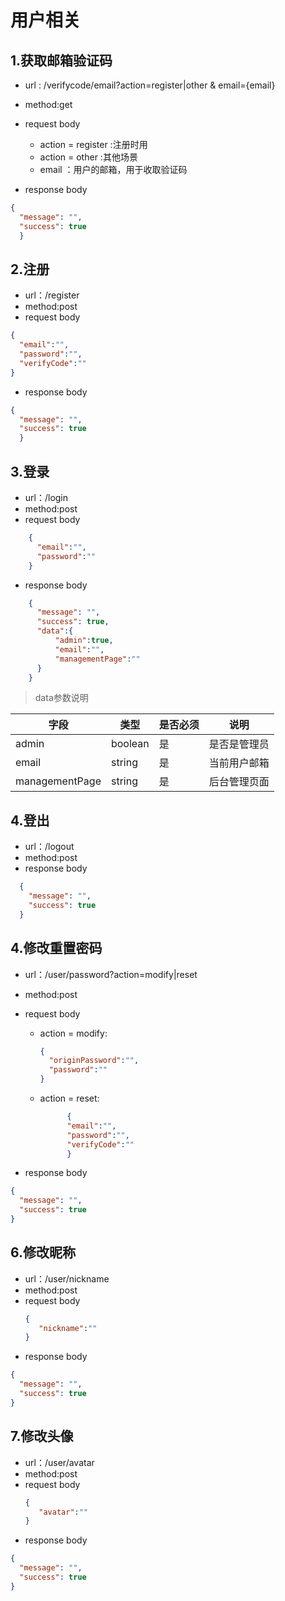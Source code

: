 <!-- toc -->

# 用户相关

## 1.获取邮箱验证码

- url : /verifycode/email?action=register|other & email={email}

- method:get
- request body
  - action = register :注册时用
  - action = other :其他场景
  - email ：用户的邮箱，用于收取验证码
- response body

```json
{
  "message": "",
  "success": true
  }

```

## 2.注册

- url：/register
- method:post
- request body

```json
{
  "email":"",
  "password":"",
  "verifyCode":""
}
```

- response body

```json
{
  "message": "",
  "success": true
  }

```

## 3.登录

- url：/login
- method:post
- request body

```json
    {
      "email":"",
      "password":""
    }
```

- response body

```json
    {
      "message": "",
      "success": true,
      "data":{
          "admin":true,
          "email":"",
          "managementPage":""
      }
    }
```

>data参数说明

|字段|类型|是否必须|说明|
|---|---|---|---|
|admin|boolean|是|是否是管理员|
|email|string|是|当前用户邮箱|
|managementPage|string|是|后台管理页面|

## 4.登出

- url：/logout
- method:post
- response body

```json
  {
    "message": "",
    "success": true
  }
```

## 4.修改重置密码

- url：/user/password?action=modify|reset
- method:post
- request body
  - action = modify:
      ```json
      {
        "originPassword":"",
        "password":""
      }
      ```
  - action = reset:
    ```json
          {
          "email":"",
          "password":"",
          "verifyCode":""
          }
      ```

- response body

```json
{
  "message": "",
  "success": true
}

```

## 6.修改昵称

- url：/user/nickname
- method:post
- request body
    ```json
    {
       "nickname":""
    }
    ```
- response body

```json
{
  "message": "",
  "success": true
}

```

## 7.修改头像

- url：/user/avatar
- method:post
- request body
    ```json
    {
       "avatar":""
    }
    ```
- response body

```json
{
  "message": "",
  "success": true
}

```